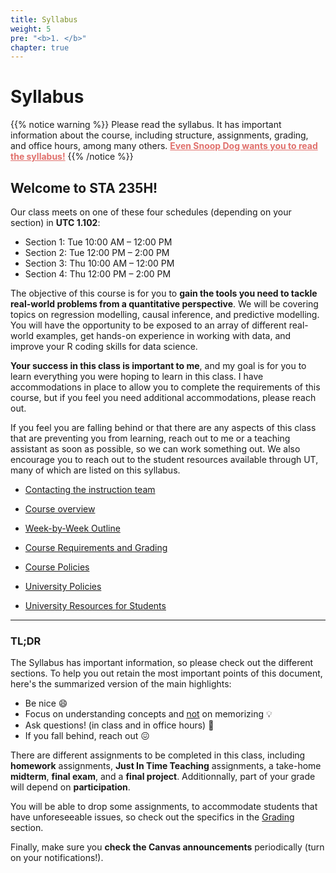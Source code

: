```yaml
---
title: Syllabus
weight: 5
pre: "<b>1. </b>"
chapter: true
---
```


# Syllabus

{{% notice warning %}}
Please read the syllabus. It has important information about the course, including structure, assignments, grading, and office hours, among many others. <b><a href="https://www.cameo.com/v/5f2b392a0299b100202e624a?utm_campaign=video_share_to_copy" style="color: #e0706c">Even Snoop Dog wants you to read the syllabus!</a></b>
{{% /notice %}}


## Welcome to STA 235H!

Our class meets on one of these four schedules (depending on your section) in **UTC 1.102**: 

- Section 1: Tue 10:00 AM – 12:00 PM
- Section 2: Tue 12:00 PM – 2:00 PM
- Section 3: Thu 10:00 AM – 12:00 PM
- Section 4: Thu 12:00 PM – 2:00 PM

The objective of this course is for you to **gain the tools you need to tackle real-world problems from a quantitative perspective**. We will be covering topics on regression modelling, causal inference, and predictive modelling. You will have the opportunity to be exposed to an array of different real-world examples, get hands-on experience in working with data, and improve your R coding skills for data science. 

**Your success in this class is important to me**, and my goal is for you to learn everything you were hoping to learn in this class. I have accommodations in place to allow you to complete the requirements of this course, but if you feel you need additional accommodations, please reach out.

If you feel you are falling behind or that there are any aspects of this class that are preventing you from learning, reach out to me or a teaching assistant as soon as possible, so we can work something out. We also encourage you to reach out to the student resources available through UT, many of which are listed on this syllabus.


- [Contacting the instruction team](https://sta235.netlify.app/syllabus/contact)

- [Course overview](https://sta235.netlify.app/syllabus/overview)

- [Week-by-Week Outline](https://sta235.netlify.app/syllabus/outline)

- [Course Requirements and Grading](https://sta235.netlify.app/syllabus/grading)

- [Course Policies](https://sta235.netlify.app/syllabus/course_policies)

- [University Policies](https://sta235.netlify.app/syllabus/university_policies)

- [University Resources for Students](https://sta235.netlify.app/syllabus/resources)


---

### **TL;DR**

The Syllabus has important information, so please check out the different sections. To help you out retain the most important points of this document, here's the summarized version of the main highlights:

- Be nice :smile:
- Focus on understanding concepts and <u>not</u> on memorizing :bulb:
- Ask questions! (in class and in office hours) :raising_hand:
- If you fall behind, reach out :confounded:

There are different assignments to be completed in this class, including **homework** assignments, **Just In Time Teaching** assignments, a take-home **midterm**, **final exam**, and a **final project**. Additionnally, part of your grade will depend on **participation**.

You will be able to drop some assignments, to accommodate students that have unforeseeable issues, so check out the specifics in the [Grading](https://sta235.netlify.app/syllabus/grading) section.

Finally, make sure you **check the Canvas announcements** periodically (turn on your notifications!).